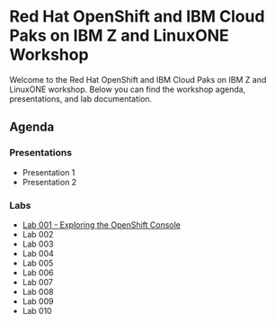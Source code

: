 # Red Hat OpenShift and IBM Cloud Paks on IBM Z and LinuxONE Workshop

Welcome to the Red Hat OpenShift and IBM Cloud Paks on IBM Z and LinuxONE workshop. Below you can find the workshop agenda, presentations, and lab documentation.

## Agenda

### Presentations

* Presentation 1
* Presentation 2

### Labs

* [Lab 001 - Exploring the OpenShift Console](lab001.md)
* Lab 002
* Lab 003
* Lab 004
* Lab 005
* Lab 006
* Lab 007
* Lab 008
* Lab 009
* Lab 010
